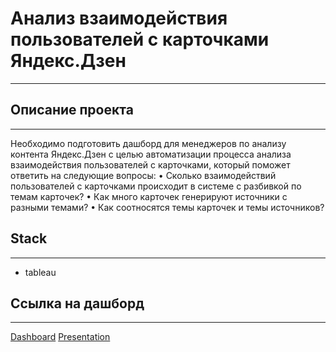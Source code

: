 # Анализ взаимодействия пользователей с карточками Яндекс.Дзен
---
## Описание проекта
---
Необходимо подготовить дашборд для менеджеров по анализу контента Яндекс.Дзен с целью автоматизации процесса анализа взаимодействия пользователей с карточками, который поможет ответить на следующие вопросы:
• Cколько взаимодействий пользователей с карточками происходит
в системе с разбивкой по темам карточек?
• Как много карточек генерируют источники с разными темами?
• Как соотносятся темы карточек и темы источников?

## Stack
---
- tableau

## Ссылка на дашборд
---
[Dashboard](https://public.tableau.com/views/Automatization_/sheet4?:language=en-US&publish=yes&:display_count=n&:origin=viz_share_link)
[Presentation](https://disk.yandex.ru/i/thF80YZudpOLrA)
